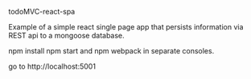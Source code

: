 todoMVC-react-spa

Example of a simple react single page app that persists information via REST api to a mongoose database.

npm install
npm start and npm webpack in separate consoles.

go to http://localhost:5001
